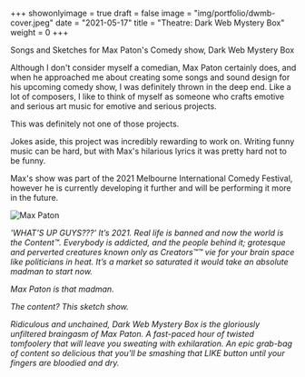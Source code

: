 +++
showonlyimage = true
draft = false
image = "img/portfolio/dwmb-cover.jpeg"
date = "2021-05-17"
title = "Theatre: Dark Web Mystery Box"
weight = 0
+++

Songs and Sketches for Max Paton's Comedy show, Dark Web Mystery Box

<!--more-->

Although I don't consider myself a comedian, Max Paton certainly does, and when he approached me about creating some songs and sound design for his upcoming comedy show, I was definitely thrown in the deep end. Like a lot of composers, I like to think of myself as someone who crafts emotive and serious art music for emotive and serious projects.

This was definitely not one of those projects.

Jokes aside, this project was incredibly rewarding to work on. Writing funny music can be hard, but with Max's hilarious lyrics it was pretty hard not to be funny.

Max's show was part of the 2021 Melbourne International Comedy Festival, however he is currently developing it further and will be performing it more in the future.

![Max Paton](/img/max.jpeg)

_'WHAT’S UP GUYS???'_
_It’s 2021. Real life is banned and now the world is the Content™. Everybody is addicted, and the people behind it; grotesque and perverted creatures known only as Creators™™ vie for your brain space like politicians in heat. It’s a market so saturated it would take an absolute madman to start now._

_Max Paton is that madman._

_The content? This sketch show._

_Ridiculous and unchained, Dark Web Mystery Box is the gloriously unfiltered braingasm of Max Paton. A fast-paced hour of twisted tomfoolery that will leave you sweating with exhilaration. An epic grab-bag of content so delicious that you'll be smashing that LIKE button until your fingers are bloodied and dry._
